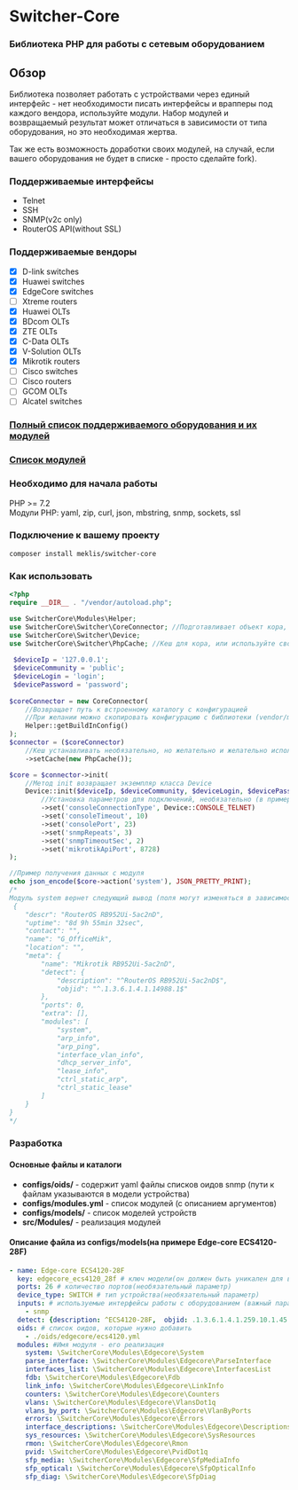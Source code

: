 # Switcher-Core
### Библиотека PHP для работы с сетевым оборудованием 

## Обзор
Библиотека позволяет работать с устройствами через единый интерфейс - нет необходимости писать интерфейсы и врапперы под каждого вендора, используйте модули.
Набор модулей и возвращаемый результат может отличаться в зависимости от типа оборудования, но это необходимая жертва. 

Так же есть возможность доработки своих модулей, на случай, если вашего оборудования не будет в списке - просто сделайте fork). 

### Поддерживаемые интерфейсы 
* Telnet
* SSH 
* SNMP(v2c only)
* RouterOS API(without SSL)

### Поддерживаемые вендоры
- [x] D-link switches 
- [x] Huawei switches  
- [x] EdgeCore switches
- [ ] Xtreme routers
- [x] Huawei OLTs
- [x] BDcom OLTs
- [x] ZTE OLTs
- [x] C-Data OLTs
- [x] V-Solution OLTs
- [x] Mikrotik routers
- [ ] Cisco switches
- [ ] Cisco routers
- [ ] GCOM OLTs
- [ ] Alcatel switches

### [Полный список поддерживаемого оборудования и их модулей](docs/DEVICES.md)     
### [Список модулей](docs/MODULES.md)    

### Необходимо для начала работы   
PHP >= 7.2    
Модули PHP: yaml, zip, curl, json, mbstring, snmp, sockets, ssl  


### Подключение к вашему проекту
```
composer install meklis/switcher-core
```

### Как использовать
```PHP
<?php
require __DIR__ . "/vendor/autoload.php";

use SwitcherCore\Modules\Helper; 
use SwitcherCore\Switcher\CoreConnector; //Подготавливает объект кора, более удобно
use SwitcherCore\Switcher\Device;
use SwitcherCore\Switcher\PhpCache; //Кеш для кора, или используйте свой, реализовав интерфейс SwitcherCore\Switcher\CacheInterface
 
 $deviceIp = '127.0.0.1';
 $deviceCommunity = 'public';
 $deviceLogin = 'login';
 $devicePassword = 'password';
 
$coreConnector = new CoreConnector(
    //Возвращает путь к встроенному каталогу с конфигурацией
    //При желании можно скопировать конфигурацию с библиотеки (vendor/meklis/switcher-core/configs) и изменять ее
    Helper::getBuildInConfig()    
);
$connector = ($coreConnector)
    //Кеш устанавливать необязательно, но желательно и желательно использовать реализацию с memcache
    ->setCache(new PhpCache());

$core = $connector->init(
    //Метод init возвращает экземпляр класса Device
    Device::init($deviceIp, $deviceCommunity, $deviceLogin, $devicePassword)
        //Установка параметров для подключений, необязательно (в примере указаны дефолтные параметры)
        ->set('consoleConnectionType', Device::CONSOLE_TELNET) 
        ->set('consoleTimeout', 10) 
        ->set('consolePort', 23)
        ->set('snmpRepeats', 3)
        ->set('snmpTimeoutSec', 2)
        ->set('mikrotikApiPort', 8728)
);

//Пример получения данных с модуля 
echo json_encode($core->action('system'), JSON_PRETTY_PRINT);
/*
Модуль system вернет следующий вывод (поля могут изменяться в зависимости от производителя)
 {
    "descr": "RouterOS RB952Ui-5ac2nD",
    "uptime": "8d 9h 55min 32sec",
    "contact": "",
    "name": "G_OfficeMik",
    "location": "",
    "meta": {
        "name": "Mikrotik RB952Ui-5ac2nD",
        "detect": {
            "description": "^RouterOS RB952Ui-5ac2nD$",
            "objid": "^.1.3.6.1.4.1.14988.1$"
        },
        "ports": 0,
        "extra": [],
        "modules": [
            "system",
            "arp_info",
            "arp_ping",
            "interface_vlan_info",
            "dhcp_server_info",
            "lease_info",
            "ctrl_static_arp",
            "ctrl_static_lease"
        ]
    }
}
*/

```


### Разработка
#### Основные файлы и каталоги
* **configs/oids/** - содержит yaml файлы списков оидов snmp (пути к файлам указываются в модели устройства)
* **configs/modules.yml** - список модулей (с описанием аргументов)
* **configs/models/** - список моделей устройств
* **src/Modules/** - реализация модулей 


#### Описание файла из configs/models(на примере Edge-core ECS4120-28F)
```yaml
- name: Edge-core ECS4120-28F  
  key: edgecore_ecs4120_28f # ключ модели(он должен быть уникален для всей системы)
  ports: 26 # количество портов(необязательный параметр)
  device_type: SWITCH # тип устройства(необязательный параметр)
  inputs: # используемые интерфейсы работы с оборудованием (важный параметр. может быть еще console, routeros_api).
    - snmp
  detect: {description: ^ECS4120-28F,  objid: .1.3.6.1.4.1.259.10.1.45.103 } # параметры опредления устройства
  oids: # список оидов, которые нужно добавить
    - ./oids/edgecore/ecs4120.yml
  modules: #Имя модуля - его реализация
    system: \SwitcherCore\Modules\Edgecore\System
    parse_interface: \SwitcherCore\Modules\Edgecore\ParseInterface
    interfaces_list: \SwitcherCore\Modules\Edgecore\InterfacesList
    fdb: \SwitcherCore\Modules\Edgecore\Fdb
    link_info: \SwitcherCore\Modules\Edgecore\LinkInfo
    counters: \SwitcherCore\Modules\Edgecore\Counters
    vlans: \SwitcherCore\Modules\Edgecore\VlansDot1q
    vlans_by_port: \SwitcherCore\Modules\Edgecore\VlanByPorts
    errors: \SwitcherCore\Modules\Edgecore\Errors
    interface_descriptions: \SwitcherCore\Modules\Edgecore\Descriptions
    sys_resources: \SwitcherCore\Modules\Edgecore\SysResources
    rmon: \SwitcherCore\Modules\Edgecore\Rmon
    pvid: \SwitcherCore\Modules\Edgecore\PvidDot1q
    sfp_media: \SwitcherCore\Modules\Edgecore\SfpMediaInfo
    sfp_optical: \SwitcherCore\Modules\Edgecore\SfpOpticalInfo
    sfp_diag: \SwitcherCore\Modules\Edgecore\SfpDiag
```


